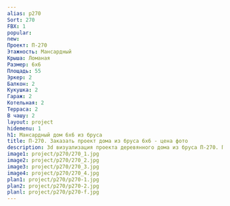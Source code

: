 ```yaml
---
alias: p270
Sort: 270
FBX: 1
popular: 
new: 
Проект: П-270
Этажность: Мансардный
Крыша: Ломаная
Размер: 6х6
Площадь: 55
Эркер: 2
Балкон: 2
Кукушка: 2
Гараж: 2
Котельная: 2
Терраса: 2
В чашу: 2
layout: project
hidemenu: 1
h1: Мансардный дом 6х6 из бруса
title: П-270. Заказать проект дома из бруса 6х6 - цена фото
description: 3d визуализация проекта деревянного дома из бруса П-270. Площадь 55 м2, размер 6х6. Вы можете внести любые изменения в проект.
image1: project/p270/270_1.jpg
image2: project/p270/270_2.jpg
image3: project/p270/270_3.jpg
image4: project/p270/270_4.jpg
plan1: project/p270/p270-1.jpg
plan2: project/p270/p270-2.jpg
planl: project/p270/p270-f.jpg
---
```


